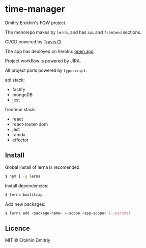 # time-manager

Dmitry Erokhin's FQW project.

The monorepo makes by `lerna`, and has `api` and `frontend` sections.

CI/CD powered by [Travis CI](https://www.travis-ci.com/)

The app has deployed on heroku: [open app](https://erokhin-time-manager.herokuapp.com/)

Project workflow is powered by JIRA.


All project parts powered by `typescript`.

api stack:
-   fastify
-   mongoDB
-   jest

frontend stack:
-   react
-   react-router-dom
-   jest
-   ramda
-   effector

## Install

Global install of lerna is recomended.
```bash
$ npm i -g lerna
```
Install dependencies:
```bash
$ lerna bootstrap
```
Add new packages:
```bash
$ lerna add <package-name> --scope <app-scope> [--params]
```
## Licence

MIT © Erokhin Dmitriy
